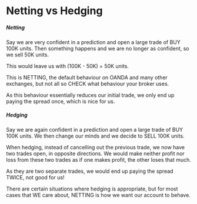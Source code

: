 # Netting vs Hedging


##### Netting
Say we are very confident in a prediction and open a large trade of BUY 100K units.
Then something happens and we are no longer as confident, so we sell 50K units.

This would leave us with (100K - 50K) = 50K units.

This is NETTING, the default behaviour on OANDA and many other exchanges, but not all so CHECK what behaviour your broker uses.

As this behaviour essentially reduces our initial trade, we only end up paying the spread once, which is nice for us.

##### Hedging

Say we are again confident in a prediction and open a large trade of BUY 100K units.
We then change our minds and we decide to SELL 100K units. 

When hedging, instead of cancelling out the previous trade, we now have two trades open, in opposite directions. We would make neither profit nor loss from these two trades as if one makes profit, the other loses that much.

As they are two separate trades, we would end up paying the spread TWICE, not good for us!

There are certain situations where hedging is appropriate, but for most cases that WE care about, NETTING is how we want our account to behave.